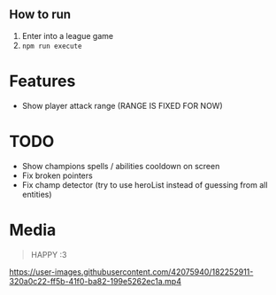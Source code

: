 

## How to run

1. Enter into a league game
2. `npm run execute`

# Features

- Show player attack range (RANGE IS FIXED FOR NOW)


# TODO

- Show champions spells / abilities cooldown on screen
- Fix broken pointers
- Fix champ detector (try to use heroList instead of guessing from all entities)


# Media


> HAPPY :3

https://user-images.githubusercontent.com/42075940/182252911-320a0c22-ff5b-41f0-ba82-199e5262ec1a.mp4
